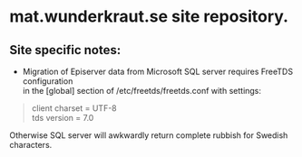 # mat.wunderkraut.se site repository.



## Site specific notes:

* Migration of Episerver data from Microsoft SQL server requires FreeTDS configuration  
in the [global] section of /etc/freetds/freetds.conf with settings:

> client charset = UTF-8  
> tds version = 7.0

Otherwise SQL server will awkwardly return complete rubbish for Swedish characters.
